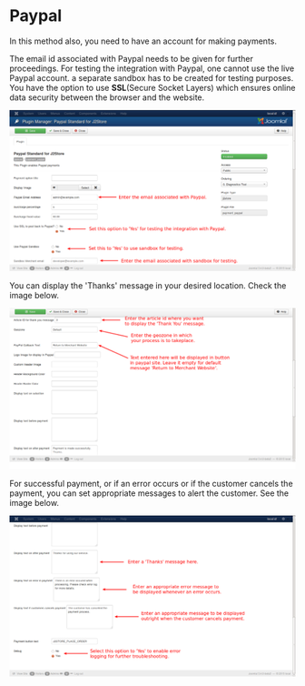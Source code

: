 # Paypal

In this method also, you need to have an account for making payments.

The email id associated with Paypal needs to be given for further proceedings. For testing the integration with Paypal, one cannot use the live Paypal account. a separate sandbox has to be created for testing purposes.
You have the option to use **SSL**(Secure Socket Layers) which ensures online data security between the browser and the website.

![Paypal 1](./assets/images/pay_paypal1.png)

You can display the 'Thanks' message in your desired location. Check the image below.

![Paypal 2](./assets/images/pay_paypal2.png)

For successful payment, or if an error occurs or if the customer cancels the payment, you can set appropriate messages to alert the customer. See the image below.

![Paypal 3](./assets/images/pay_paypal3.png)


